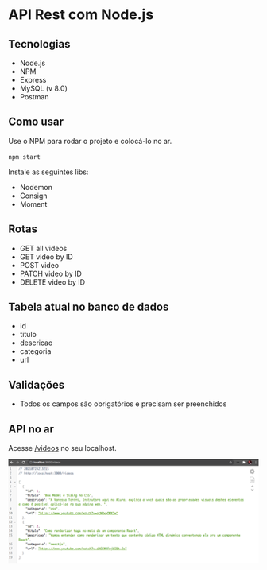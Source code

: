 # API Rest com Node.js

## Tecnologias

- Node.js
- NPM
- Express
- MySQL (v 8.0)
- Postman

## Como usar

Use o NPM para rodar o projeto e colocá-lo no ar.

`npm start`

Instale as seguintes libs:
- Nodemon
- Consign
- Moment

## Rotas

- GET all videos
- GET video by ID
- POST video
- PATCH video by ID
- DELETE video by ID

## Tabela atual no banco de dados

- id
- titulo
- descricao
- categoria
- url

## Validações

- Todos os campos são obrigatórios e precisam ser preenchidos

## API no ar

Acesse [/videos](http://localhost:3000/videos) no seu localhost.

![API Videos da Aluraflix no ar](./assets/aluraflix-json.png)